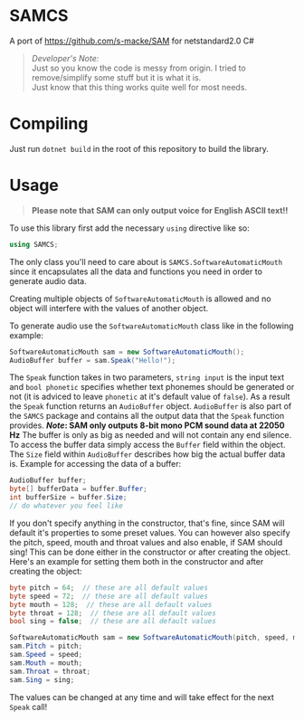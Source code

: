 # SAMCS
A port of https://github.com/s-macke/SAM for netstandard2.0 C#

> *Developer's Note:*<br/>
> Just so you know the code is messy from origin. I tried to remove/simplify some stuff but it is what it is.<br/>
> Just know that this thing works quite well for most needs.

# Compiling
Just run `dotnet build` in the root of this repository to build the library.

# Usage
> **Please note that SAM can only output voice for English ASCII text!!**

To use this library first add the necessary `using` directive like so:
```cs
using SAMCS;
```

The only class you'll need to care about is `SAMCS.SoftwareAutomaticMouth` since it encapsulates
all the data and functions you need in order to generate audio data.

Creating multiple objects of `SoftwareAutomaticMouth` is allowed and no object will interfere with
the values of another object.

To generate audio use the `SoftwareAutomaticMouth` class like in the following example:
```cs
SoftwareAutomaticMouth sam = new SoftwareAutomaticMouth();
AudioBuffer buffer = sam.Speak("Hello!");
```

The `Speak` function takes in two parameters, `string input` is the input text and `bool phonetic`
specifies whether text phonemes should be generated or not (it is adviced to leave `phonetic` at
it's default value of `false`). As a result the `Speak` function returns an `AudioBuffer` object.
`AudioBuffer` is also part of the `SAMCS` package and contains all the output data that the `Speak`
function provides.
***Note*: SAM only outputs 8-bit mono PCM sound data at 22050 Hz**
The buffer is only as big as needed and will not contain any end silence.
To access the buffer data simply access the `Buffer` field within the object. The `Size` field
within `AudioBuffer` describes how big the actual buffer data is.
Example for accessing the data of a buffer:
```cs
AudioBuffer buffer;
byte[] bufferData = buffer.Buffer;
int bufferSize = buffer.Size;
// do whatever you feel like
```

If you don't specify anything in the constructor, that's fine, since SAM will default it's properties
to some preset values.
You can however also specify the pitch, speed, mouth and throat values and also enable, if SAM should sing!
This can be done either in the constructor or after creating the object.
Here's an example for setting them both in the constructor and after creating the object:
```cs
byte pitch = 64;  // these are all default values
byte speed = 72;  // these are all default values
byte mouth = 128;  // these are all default values
byte throat = 128;  // these are all default values
bool sing = false;  // these are all default values

SoftwareAutomaticMouth sam = new SoftwareAutomaticMouth(pitch, speed, mouth, throat, sing);
sam.Pitch = pitch;
sam.Speed = speed;
sam.Mouth = mouth;
sam.Throat = throat;
sam.Sing = sing;
```
The values can be changed at any time and will take effect for the next `Speak` call!
